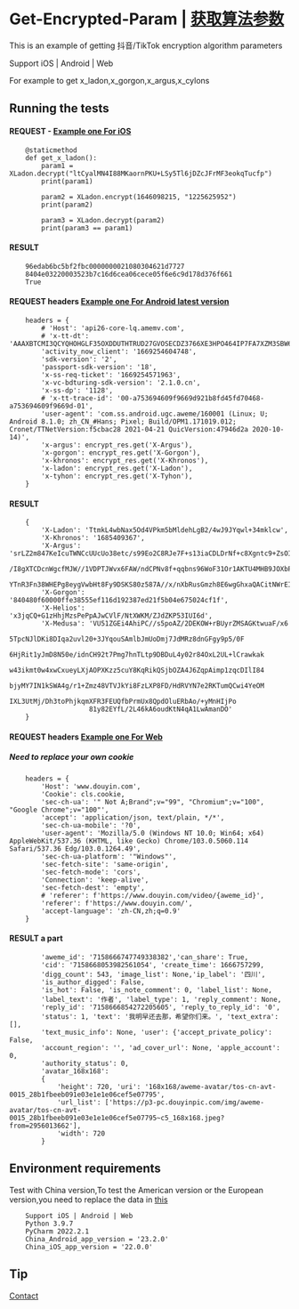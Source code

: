 # Get-Encrypted-Param | [获取算法参数](README-zh.md)

This is an example of getting 抖音/TikTok encryption algorithm parameters

Support iOS | Android | Web

For example to get x_ladon,x_gorgon,x_argus,x_cylons

## Running the tests

#### REQUEST - [Example one For iOS](demo/iOS/get_param.py)

        @staticmethod
        def get_x_ladon():
            param1 = XLadon.decrypt("ltCyalMN4I88MKaornPKU+LSy5Tl6jDZcJFrMF3eokqTucfp")
            print(param1)

            param2 = XLadon.encrypt(1646098215, "1225625952")
            print(param2)

            param3 = XLadon.decrypt(param2)
            print(param3 == param1)

#### RESULT

        96edab6bc5bf2fbc0000000021080304621d7727
        8404e03220003523b7c16d6cea06cece05f6e6c9d178d376f661
        True

#### REQUEST headers [Example one For Android latest version](demo/Android/args.py)

        headers = {
            # 'Host': 'api26-core-lq.amemv.com',
            # 'x-tt-dt': 'AAAXBTCMI3QCYQHOHGLF35OXDDUTHTRUD27GVOSECDZ3766XE3HPO464IP7FA7XZM3SBW65C23K2ILTJHSPVY2R72KCFGWGHCB54LGVKMH54WHOIFJ35OH3Y3YCTS',
            'activity_now_client': '1669254604748',
            'sdk-version': '2',
            'passport-sdk-version': '18',
            'x-ss-req-ticket': '1669254571963',
            'x-vc-bdturing-sdk-version': '2.1.0.cn',
            'x-ss-dp': '1128',
            # 'x-tt-trace-id': '00-a753694609f9669d921b8fd45fd70468-a753694609f9669d-01',
            'user-agent': 'com.ss.android.ugc.aweme/160001 (Linux; U; Android 8.1.0; zh_CN_#Hans; Pixel; Build/OPM1.171019.012; Cronet/TTNetVersion:f5cbac28 2021-04-21 QuicVersion:47946d2a 2020-10-14)',
            'x-argus': encrypt_res.get('X-Argus'),
            'x-gorgon': encrypt_res.get('X-Gorgon'),
            'x-khronos': encrypt_res.get('X-Khronos'),
            'x-ladon': encrypt_res.get('X-Ladon'),
            'x-tyhon': encrypt_res.get('X-Tyhon'),
        }

#### RESULT

        {
            'X-Ladon': 'TtmkL4wbNax5Od4VPkm5bMldehLgB2/4wJ9JYqwl+34mklcw', 
            'X-Khronos': '1685409367', 
            'X-Argus': 'srLZ2m847KeIcuTWNCcUUcUo38etc/s99Eo2C8RJe7F+s13iaCDLDrNf+c8Xgntc9+ZsOIaeX+Aho3
                        /I8gXTCDcnWgcfMJW//1VDPTJWvx6FAW/ndCPNv8f+qqbns96WoF31Or1AKTU4MHB9JOXbPKMZacYlGlsceGokdDbDu
                        YTnR3Fn38WHEPg8eygVwbHt8Fy9DSKS80z587A//x/nXbRusGmzh8E6wgGhxaQACitNWrEIqcrNw48EE/38Dn7H+oM=', 
            'X-Gorgon': '840480f60000ffe38555ef116d192387ed21f5b04e675024cf1f', 
            'X-Helios': 'x3jqCQ+G1zHhjMzsPePpAJwCVlF/NtXWKM/ZJdZKP53IUI6d', 
            'X-Medusa': 'VU51ZGEi4AhiPC//s5poAZ/2DEKOW+rBUyrZMSAGKtwuaF/x6
                        5TpcNJlDKi8DIqa2uvl20+3JYqouSAmlbJmUoDmj7JdMRz8dnGFgy9p5/0F
                        6HjRit1yJmD8N50e/idnCH92t7Pmg7hnTLtp9DBDuL4y02r84OxL2UL+lCrawkak
                        w43ikmt0w4xwCxueyLXjAOPXKzz5cuY8KqRikQSjbOZA4J6ZqpAimp1zqcDIlI84
                        bjyMY7IN1kSWA4g/r1+Zmz48VTVJkYi8FzLXP8FD/HdRVYN7e2RKTumQCwi4YeOM
                        IXL3UtMj/Dh3toPhjkqmXFR3FEUQfbPrmUx8QpdOluERbAo/+yMnHIjPo
                        81y82EYfL/2L46kA6oudKtN4qA1LwAmanDO'
        }

#### REQUEST headers [Example one For Web](demo/web/get_web_comment.py)

##### Need to replace your own cookie

        headers = {
            'Host': 'www.douyin.com',
            'Cookie': cls.cookie,
            'sec-ch-ua': '" Not A;Brand";v="99", "Chromium";v="100", "Google Chrome";v="100"',
            'accept': 'application/json, text/plain, */*',
            'sec-ch-ua-mobile': '?0',
            'user-agent': 'Mozilla/5.0 (Windows NT 10.0; Win64; x64) AppleWebKit/537.36 (KHTML, like Gecko) Chrome/103.0.5060.114 Safari/537.36 Edg/103.0.1264.49',
            'sec-ch-ua-platform': '"Windows"',
            'sec-fetch-site': 'same-origin',
            'sec-fetch-mode': 'cors',
            'Connection': 'keep-alive',
            'sec-fetch-dest': 'empty',
            # 'referer': f'https://www.douyin.com/video/{aweme_id}',
            'referer': f'https://www.douyin.com/',
            'accept-language': 'zh-CN,zh;q=0.9'
        }

#### RESULT  a part

            'aweme_id': '7158666747749338382','can_share': True, 
            'cid': '7158668053982561054', 'create_time': 1666757299, 
            'digg_count': 543, 'image_list': None,'ip_label': '四川', 
            'is_author_digged': False, 
            'is_hot': False, 'is_note_comment': 0, 'label_list': None, 
            'label_text': '作者', 'label_type': 1, 'reply_comment': None, 
            'reply_id': '7158666854272205605', 'reply_to_reply_id': '0', 
            'status': 1, 'text': '我明早还去那，希望你们来。', 'text_extra': [], 
            'text_music_info': None, 'user': {'accept_private_policy': False, 
            'account_region': '', 'ad_cover_url': None, 'apple_account': 0, 
            'authority_status': 0, 
            'avatar_168x168': 
            {
                'height': 720, 'uri': '168x168/aweme-avatar/tos-cn-avt-0015_28b1fbeeb091e03e1e1e06cef5e07795', 
                'url_list': ['https://p3-pc.douyinpic.com/img/aweme-avatar/tos-cn-avt-0015_28b1fbeeb091e03e1e1e06cef5e07795~c5_168x168.jpeg?from=2956013662'], 
                'width': 720
            }

## Environment requirements

Test with China version,To test the American version or the European version,you need to replace the data
in [this](demo/iOS/bean/device_info.py)

        Support iOS | Android | Web
        Python 3.9.7
        PyCharm 2022.2.1
        China_Android_app_version = '23.2.0'
        China_iOS_app_version = '22.0.0'

## Tip

[Contact](https://t.me/sdhudnsf)

